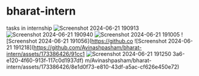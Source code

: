 # bharat-intern
tasks in internship
![Screenshot 2024-06-21 190913](https://github.com/Avinashpasham/bharat-intern/assets/173386426/3b6e490c-d882-4855-b944-2570e1d4dc16)
![Screenshot 2024-06-21 190940](https://github.com/Avinashpasham/bharat-intern/assets/173386426/8f8bc704-5311-4ae0-8dfe-5cb70d3233a6)
![Screenshot 2024-06-21 191005](https://github.com/Avinashpasham/bharat-intern/assets/173386426/33fdfde3-9ac0-42b7-9682-184c1001c1ed)
![Screenshot 2024-06-21 191056](https://github.co
![Screenshot 2024-06-21 191218](https://github.com/Avinashpasham/bharat-intern/assets/173386426/91cc1
![Screenshot 2024-06-21 191250](https://github.com/Avinashpasham/bharat-intern/assets/173386426/a36e54e3-9ea2-4f0d-856d-7f9d64e0d8a4)
3a6-e120-4f60-913f-117c0d1937df)
m/Avinashpasham/bharat-intern/assets/173386426/8e1d0f73-e810-43df-a5ac-cf626e450e72)
